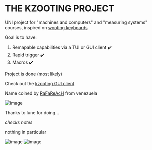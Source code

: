 # THE KZOOTING PROJECT
UNI project for "machines and computers" and "measuring systems" courses, inspired on [wooting keyboards](https://next.wooting.io/)

Goal is to have:
1. Remapable capabilities via a TUI or GUI client ✔️
2. Rapid trigger ✔️
3. Macros ✔️

Project is done (most likely)

Check out the [kzooting GUI client](https://github.com/ikz87/kzooting-GUI)

Name coined by [RaFaReAcH](https://osu.ppy.sh/users/10491903) from venezuela

![image](https://github.com/ikz87/kzooting-9KHE/assets/98569017/bd057d7d-f5b0-40aa-971f-64d03ce2806b)

Thanks to lune for doing...

*checks notes* 

nothing in particular

![image](https://github.com/ikz87/rpp-osu-keypad/assets/98569017/a968e7ce-0d53-4f56-9bd6-3117ff28d194)
![image](https://github.com/ikz87/rpp-osu-keypad/assets/98569017/15f66f3a-a2b7-4c01-9b52-70809bfc0a25)
